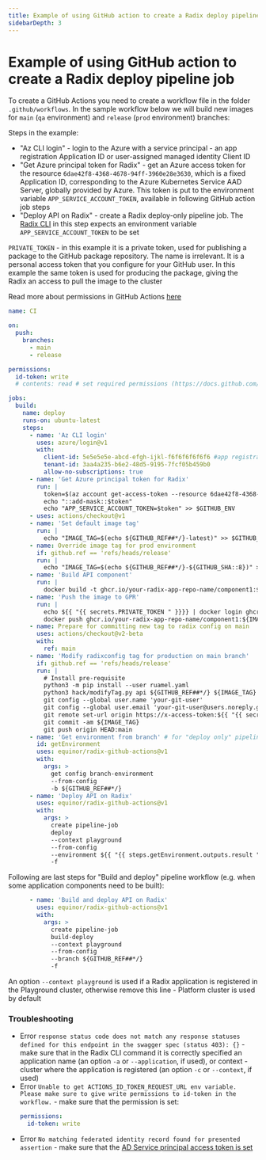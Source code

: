 ```yaml
---
title: Example of using GitHub action to create a Radix deploy pipeline job
sidebarDepth: 3
---
```


# Example of using GitHub action to create a Radix deploy pipeline job

To create a GitHub Actions you need to create a workflow file in the folder `.github/workflows`. In the sample workflow below we will build new images for `main` (`qa` environment) and `release` (`prod` environment) branches:

Steps in the example:

* "Az CLI login" - login to the Azure with a service principal - an app registration Application ID or user-assigned managed identity Client ID
* "Get Azure principal token for Radix" - get an Azure access token for the resource `6dae42f8-4368-4678-94ff-3960e28e3630`, which is a fixed Application ID, corresponding to the Azure Kubernetes Service AAD Server, globally provided by Azure. This token is put to the environment variable `APP_SERVICE_ACCOUNT_TOKEN`, available in following GitHub action job steps
* "Deploy API on Radix" - create a Radix deploy-only pipeline job. The [Radix CLI](https://github.com/equinor/radix-cli) in this step expects an environment variable `APP_SERVICE_ACCOUNT_TOKEN` to be set

`PRIVATE_TOKEN` - in this example it is a private token, used for publishing a package to the GitHub package repository. The name is irrelevant. It is a personal access token that you configure for your GitHub user. In this example the same token is used for producing the package, giving the Radix an access to pull the image to the cluster

Read more about permissions in GitHub Actions [here](https://docs.github.com/en/actions/using-jobs/assigning-permissions-to-jobs)

```yaml
name: CI

on:
  push:
    branches:
      - main
      - release

permissions:
  id-token: write
  # contents: read # set required permissions (https://docs.github.com/en/actions/using-jobs/assigning-permissions-to-jobs)

jobs:
  build:
    name: deploy
    runs-on: ubuntu-latest
    steps:
      - name: 'Az CLI login'
        uses: azure/login@v1
        with:
          client-id: 5e5e5e5e-abcd-efgh-ijkl-f6f6f6f6f6f6 #app registration Application ID or user-assigned managed identity Client ID
          tenant-id: 3aa4a235-b6e2-48d5-9195-7fcf05b459b0
          allow-no-subscriptions: true
      - name: 'Get Azure principal token for Radix'
        run: |
          token=$(az account get-access-token --resource 6dae42f8-4368-4678-94ff-3960e28e3630 --query=accessToken -otsv)
          echo "::add-mask::$token"
          echo "APP_SERVICE_ACCOUNT_TOKEN=$token" >> $GITHUB_ENV
      - uses: actions/checkout@v1
      - name: 'Set default image tag'
        run: |
          echo "IMAGE_TAG=$(echo ${GITHUB_REF##*/}-latest)" >> $GITHUB_ENV
      - name: Override image tag for prod environment
        if: github.ref == 'refs/heads/release'
        run: |
          echo "IMAGE_TAG=$(echo ${GITHUB_REF##*/}-${GITHUB_SHA::8})" >> $GITHUB_ENV
      - name: 'Build API component'
        run: |
          docker build -t ghcr.io/your-radix-app-repo-name/component1:${IMAGE_TAG} ./todoapi/
      - name: 'Push the image to GPR'
        run: |
          echo ${{ "{{ secrets.PRIVATE_TOKEN " }}}} | docker login ghcr.io -u <your-github-user-name> --password-stdin
          docker push ghcr.io/your-radix-app-repo-name/component1:${IMAGE_TAG}
      - name: Prepare for committing new tag to radix config on main
        uses: actions/checkout@v2-beta
        with:
          ref: main
      - name: 'Modify radixconfig tag for production on main branch'
        if: github.ref == 'refs/heads/release'
        run: |
          # Install pre-requisite
          python3 -m pip install --user ruamel.yaml
          python3 hack/modifyTag.py api ${GITHUB_REF##*/} ${IMAGE_TAG}
          git config --global user.name 'your-git-user'
          git config --global user.email 'your-git-user@users.noreply.github.com'
          git remote set-url origin https://x-access-token:${{ "{{ secrets.PRIVATE_TOKEN  " }}}}@github.com/${{ "{{ github.repository " }}}}
          git commit -am ${IMAGE_TAG}
          git push origin HEAD:main
      - name: 'Get environment from branch' # for "deploy only" pipeline workflow
        id: getEnvironment
        uses: equinor/radix-github-actions@v1
        with:
          args: >
            get config branch-environment
            --from-config
            -b ${GITHUB_REF##*/}
      - name: 'Deploy API on Radix'
        uses: equinor/radix-github-actions@v1
        with:
          args: >
            create pipeline-job
            deploy
            --context playground 
            --from-config
            --environment ${{ "{{ steps.getEnvironment.outputs.result " }}}}
            -f
```

Following are last steps for "Build and deploy" pipeline workflow (e.g. when some application components need to be built):
```yaml
      - name: 'Build and deploy API on Radix'
        uses: equinor/radix-github-actions@v1
        with:
          args: >
            create pipeline-job
            build-deploy
            --context playground  
            --from-config
            --branch ${GITHUB_REF##*/}
            -f
```
An option `--context playground` is used if a Radix application is registered in the Playground cluster, otherwise remove this line - Platform cluster is used by default
### Troubleshooting
* Error `response status code does not match any response statuses defined for this endpoint in the swagger spec (status 403): {}` - make sure that in the Radix CLI command it is correctly specified an application name (an option `-a` or `--application`, if used), or context - cluster where the application is registered (an option `-c` or `--context`, if used)
* Error `Unable to get ACTIONS_ID_TOKEN_REQUEST_URL env variable. Please make sure to give write permissions to id-token in the workflow.` - make sure that the permission is set:
    ```yaml
    permissions:
      id-token: write
    ```
* Error `No matching federated identity record found for presented assertion` - make sure that the [AD Service principal access token is set](./#ad-service-principal-access-token)